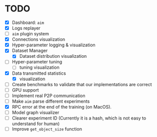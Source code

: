 # TODO

- [x] Dashboard: `aim`
- [x] Logs replayer
- [ ] `aim` plugin system
- [x] Connections visualization
- [x] Hyper-parameter logging & visualization
- [x] Dataset Manager 
  - [x] Dataset distribution visualization
- [ ] Hyper-parameter tuning
  - [ ] tuning visualization
- [x] Data transmitted statistics
  - [x] visualization
- [ ] Create benchmarks to validate that our implementations are correct
- [ ] GPU support
- [ ] Implement real P2P communication
- [ ] Make `aim` parse different experiments
- [x] RPC error at the end of the training (on MacOS).
- [ ] Model graph visualizer
- [ ] Clearer experiment ID (Currently it is a hash, which is not easy to understand for human)
- [ ] Improve `get_object_size` function
